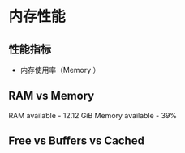 # 内存性能

## 性能指标

* 内存使用率（Memory ）

## RAM vs Memory

RAM available - 12.12 GiB
Memory available - 39%

## Free vs Buffers vs Cached
